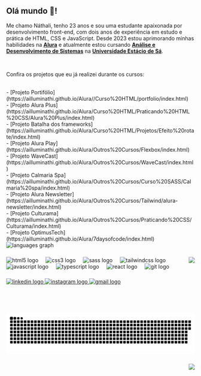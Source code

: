 <h2 align="left">Olá mundo 👋!</h2>


<p>Me chamo Náthali, tenho 23 anos e sou uma estudante apaixonada por desenvolvimento front-end, com dois anos de experiência em estudo e prática de HTML, CSS e JavaScript. Desde 2023 estou aprimorando minhas habilidades na <ins><b>Alura</b></ins> e atualmente estou cursando <ins><b>Análise e Desenvolvimento de Sistemas</b></ins> na <ins><b>Universidade Estácio de Sá</b></ins>.
</p><br>

<p>Confira os projetos que eu já realizei durante os cursos:</p> <br>
- [Projeto Portifólio](https://ailluminathi.github.io/Alura//Curso%20HTML/portfolio/index.html) <br>
- [Projeto Alura Plus](https://ailluminathi.github.io/Alura/Curso%20HTML/Praticando%20HTML%20CSS/Alura%20Plus/index.html) <br>
- [Projeto Batalha dos frameworks](https://ailluminathi.github.io/Alura/Curso%20HTML/Projetos/Efeito%20rotate/index.html) <br>
- [Projeto Alura Play](https://ailluminathi.github.io/Alura/Outros%20Cursos/Flexbox/index.html) <br>
- [Projeto WaveCast](https://ailluminathi.github.io/Alura/Outros%20Cursos/WaveCast/index.html) <br>
- [Projeto Calmaria Spa](https://ailluminathi.github.io/Alura/Outros%20Cursos/Curso%20SASS/Calmaria%20spa/index.html) <br>
- [Projeto Alura Newsletter](https://ailluminathi.github.io/Alura/Outros%20Cursos/Tailwind/alura-newsletter/index.html) <br>
- [Projeto Culturama](https://ailluminathi.github.io/Alura/Outros%20Cursos/Praticando%20CSS/Culturama/index.html) <br>
- [Projeto OptimusTech](https://ailluminathi.github.io/Alura/7daysofcode/index.html) <br>

<div align="left">
  <img src="https://github-readme-stats.vercel.app/api/top-langs?username=ailluminathi&locale=pt-br&hide_title=false&layout=compact&card_width=320&langs_count=4&theme=dracula&hide_border=false" height="150" alt="languages graph"  />
</div>

###

<img align="right" height="150" src="https://i.imgur.com/j8CJy0V.png"  />

###

<div align="left">
  <img src="https://cdn.jsdelivr.net/gh/devicons/devicon/icons/html5/html5-original.svg" height="30" alt="html5 logo"  />
  <img width="12" />
  <img src="https://cdn.jsdelivr.net/gh/devicons/devicon/icons/css3/css3-original.svg" height="30" alt="css3 logo"  />
  <img width="12" />
  <img src="https://cdn.jsdelivr.net/gh/devicons/devicon/icons/sass/sass-original.svg" height="30" alt="sass logo"  />
  <img width="12" />
  <img src="https://cdn.jsdelivr.net/gh/devicons/devicon/icons/tailwindcss/tailwindcss-original-wordmark.svg" height="30" alt="tailwindcss logo"  />
  <img width="12" />
  <img src="https://cdn.jsdelivr.net/gh/devicons/devicon/icons/javascript/javascript-original.svg" height="30" alt="javascript logo"  />
  <img width="12" />
  <img src="https://cdn.jsdelivr.net/gh/devicons/devicon/icons/typescript/typescript-original.svg" height="30" alt="typescript logo"  />
  <img width="12" />
  <img src="https://cdn.jsdelivr.net/gh/devicons/devicon/icons/react/react-original.svg" height="30" alt="react logo"  />
  <img width="12" />
  <img src="https://cdn.jsdelivr.net/gh/devicons/devicon/icons/git/git-original.svg" height="30" alt="git logo"  />
</div>

###

<div align="left">
  <a href="https://www.linkedin.com/in/nathalisantos9/" target="_blank">
    <img src="https://img.shields.io/static/v1?message=LinkedIn&logo=linkedin&label=&color=0077B5&logoColor=white&labelColor=&style=for-the-badge" height="35" alt="linkedin logo"  />
  </a>
  <a href="https://www.instagram.com/ailluminathi/" target="_blank">
    <img src="https://img.shields.io/static/v1?message=Instagram&logo=instagram&label=&color=E4405F&logoColor=white&labelColor=&style=for-the-badge" height="35" alt="instagram logo"  />
  </a>
  <a href="mailto:ailluminathi@gmail.com" target="_blank">
    <img src="https://img.shields.io/static/v1?message=Gmail&logo=gmail&label=&color=D14836&logoColor=white&labelColor=&style=for-the-badge" height="35" alt="gmail logo"  />
  </a>
</div>

###

<br clear="both">

<img src="https://raw.githubusercontent.com/ailluminathi/ailluminathi/output/snake.svg" alt="Snake animation" />

###

<img align="right" src="https://visitor-badge.laobi.icu/badge?page_id=ailluminathi.ailluminathi&left_color=black&right_color=lightgreen&left_text=Visitantes"  />

###